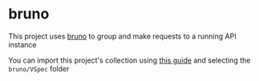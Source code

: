 # bruno

This project uses [bruno](https://www.usebruno.com/) to group and make requests to a running API instance

You can import this project's collection using [this guide](https://docs.usebruno.com/get-started/import-export-data/import-collections) and selecting the `bruno/VSpec` folder